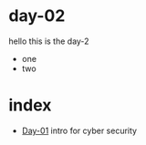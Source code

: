 # day-02
hello this is the day-2
- one
- two
# index
- [Day-01](https://github.com/omvaghela95/cybersecurity-note1/tree/main) intro for cyber security

